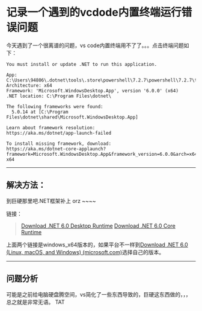 # 记录一个遇到的vcdode内置终端运行错误问题

今天遇到了一个很离谱的问题，vs code内置终端用不了了。。。点击终端问题如下：

```
You must install or update .NET to run this application.

App: C:\Users\94806\.dotnet\tools\.store\powershell\7.2.7\powershell\7.2.7\tools\net6.0\any\win\pwsh.dll
Architecture: x64
Framework: 'Microsoft.WindowsDesktop.App', version '6.0.0' (x64)
.NET location: C:\Program Files\dotnet\

The following frameworks were found:
  5.0.14 at [C:\Program Files\dotnet\shared\Microsoft.WindowsDesktop.App]

Learn about framework resolution:
https://aka.ms/dotnet/app-launch-failed

To install missing framework, download:
https://aka.ms/dotnet-core-applaunch?framework=Microsoft.WindowsDesktop.App&framework_version=6.0.0&arch=x64&rid=win10-x64
```

---

## 解决方法：
到巨硬那里吧.NET框架补上 orz ~~~~

链接：
>[Download .NET 6.0 Desktop Runtime](https://dotnet.microsoft.com/en-us/download/dotnet/thank-you/runtime-desktop-6.0.10-windows-x64-installer)
>[Download .NET 6.0 Core Runtime](https://dotnet.microsoft.com/en-us/download/dotnet/thank-you/runtime-aspnetcore-6.0.10-windows-x64-installer)

上面两个链接是windows_x64版本的，如果平台不一样到[Download .NET 6.0 (Linux, macOS, and Windows) (microsoft.com)](https://dotnet.microsoft.com/en-us/download/dotnet/6.0)选择自己的版本。

---

## 问题分析

可能是之前给电脑硬盘腾空间，vs简化了一些东西导致的，巨硬这东西做的，，，总之就是非常无语。 TAT

